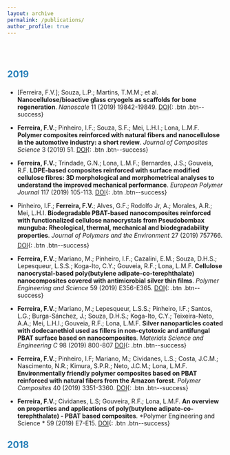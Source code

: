 ```yaml
---
layout: archive
permalink: /publications/
author_profile: true
---
```


<p style="margin-bottom:2cm;"></p>

<p style="margin-bottom:.7cm;"></p>

<h2>

<font color="#2980b9">2019</font>

</h2>

<p style="margin-bottom:.3cm;"></p>

- [Ferreira, F.V.]; Souza, L.P.; Martins, T.M.M.; et al. **Nanocellulose/bioactive glass cryogels as scaffolds for bone regeneration**. *Nanoscale* 11 (2019) 19842-19849. [DOI](https://doi.org/10.1039/C9NR05383B){: .btn .btn--success}


- __Ferreira, F.V.__; Pinheiro, I.F.; Souza, S.F.; Mei, L.H.I.; Lona, L.M.F. **Polymer composites reinforced with natural fibers and nanocellulose in the automotive industry: a short review**. *Journal of Composites Science* 3 (2019) 51. [DOI](https://doi.org/10.3390/jcs3020051){: .btn .btn--success}


- __Ferreira, F.V.__; Trindade, G.N.; Lona, L.M.F.; Bernardes, J.S.; Gouveia, R.F. **LDPE-based composites reinforced with surface modified cellulose fibres: 3D morphological and morphometrical analyses to understand the improved mechanical performance**. *European Polymer Journal* 117 (2019) 105-113. [DOI](https://doi.org/10.1016/j.eurpolymj.2019.05.005){: .btn .btn--success}


- Pinheiro, I.F.; __Ferreira, F.V.__; Alves, G.F.; Rodolfo Jr, A.; Morales, A.R.; Mei, L.H.I. **Biodegradable PBAT-based nanocomposites reinforced with functionalized cellulose nanocrystals from Pseudobombax munguba: Rheological, thermal, mechanical and biodegradability properties**. *Journal of Polymers and the Environment* 27 (2019) 757766. [DOI](https://doi.org/10.1007/s10924-019-01389-z){: .btn .btn--success}


- __Ferreira, F.V.__; Mariano, M.; Pinheiro, I.F.; Cazalini, E.M.; Souza, D.H.S.; Lepesqueur, L.S.S.; Koga-Ito, C.Y.; Gouveia,  R.F.; Lona, L.M.F. **Cellulose nanocrystal-based poly(butylene adipate-co-terephthalate) nanocomposites covered with antimicrobial silver thin films**. *Polymer Engineering and Science* 59 (2019) E356-E365. [DOI](https://doi.org/10.1002/pen.25066){: .btn .btn--success}


- __Ferreira, F.V.__; Mariano, M.; Lepesqueur, L.S.S.; Pinheiro, I.F.; Santos, L.G.; Burga-Sánchez, J.; Souza, D.H.S.; Koga-Ito, C.Y.; Teixeira-Neto, A.A.; Mei, L.H.I.; Gouveia,  R.F.; Lona, L.M.F. **Silver nanoparticles coated with dodecanethiol used as fillers in non-cytotoxic and antifungal PBAT surface based on nanocomposites**. *Materials Science and Engineering C* 98 (2019) 800-807 [DOI](https://doi.org/10.1016/j.msec.2019.01.044){: .btn .btn--success}


- __Ferreira, F.V.__; Pinheiro, I.F; Mariano, M.; Cividanes, L.S.; Costa, J.C.M.; Nascimento, N.R.; Kimura, S.P.R.; Neto, J.C.M.; Lona, L.M.F. **Environmentally friendly polymer composites based on PBAT reinforced with natural fibers from the Amazon forest**. *Polymer Composites* 40 (2019) 3351-3360. [DOI](https://doi.org/10.1002/pc.25196){: .btn .btn--success}


- __Ferreira, F.V.__; Cividanes, L.S; Gouveira, R.F.; Lona, L.M.F. **An overview on properties and applications of poly(butylene adipate-co-terephthalate) - PBAT based composites**. *Polymer Engineering and Science * 59 (2019) E7-E15. [DOI](https://doi.org/10.1002/pen.24770){: .btn .btn--success}

<p style="margin-bottom:.7cm;"></p>

<h2>

<font color="#2980b9">2018</font>

</h2>

<p style="margin-bottom:.3cm;"></p>


